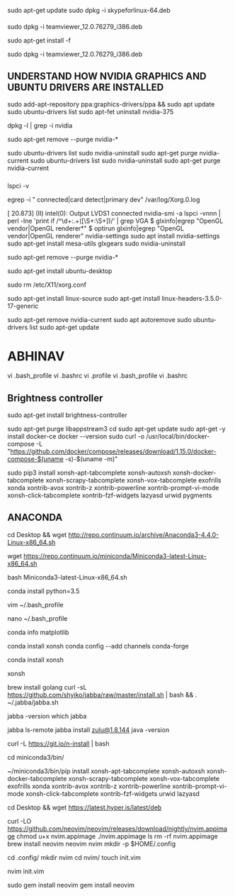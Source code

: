 sudo apt-get update
sudo dpkg -i skypeforlinux-64.deb 

####
sudo dpkg -i teamviewer_12.0.76279_i386.deb 


sudo apt-get install -f


sudo dpkg -i teamviewer_12.0.76279_i386.deb 
#####


## UNDERSTAND HOW NVIDIA GRAPHICS AND UBUNTU DRIVERS ARE INSTALLED

sudo add-apt-repository ppa:graphics-drivers/ppa && sudo apt update
sudo ubuntu-drivers list
sudo apt-fet uninstall nvidia-375

dpkg -l | grep -i nvidia



sudo apt-get remove --purge nvidia-*


sudo ubuntu-drivers list
sudo nvidia-uninstall
sudo apt-get purge nvidia-current
sudo ubuntu-drivers list
sudo nvidia-uninstall
sudo apt-get purge nvidia-current

###
lspci -v

egrep -i " connected|card detect|primary dev" /var/log/Xorg.0.log

[    20.873] (II) intel(0): Output LVDS1 connected
nvidia-smi -a
lspci -vnnn | perl -lne 'print if /^\d+\:.+(\[\S+\:\S+\])/' | grep VGA
$ glxinfo|egrep "OpenGL vendor|OpenGL renderer*"
$ optirun glxinfo|egrep "OpenGL vendor|OpenGL renderer"
nvidia-settings
sudo apt install nvidia-settings
sudo apt-get install mesa-utils
glxgears
sudo nvidia-uninstall

sudo apt-get remove --purge nvidia-*



sudo apt-get install ubuntu-desktop



sudo rm /etc/X11/xorg.conf

sudo apt-get install linux-source
sudo apt-get install linux-headers-3.5.0-17-generic


sudo apt-get remove nvidia-current
sudo apt autoremove
sudo ubuntu-drivers list
sudo apt-get update


####

# ABHINAV



vi .bash_profile 
vi .bashrc 
vi .profile 
vi .bash_profile 
vi .bashrc
## Brightness controller
sudo apt-get install brightness-controller



sudo apt-get purge libappstream3
cd
sudo apt-get update
sudo apt-get -y install docker-ce
docker --version
sudo curl -o /usr/local/bin/docker-compose -L "https://github.com/docker/compose/releases/download/1.15.0/docker-compose-$(uname -s)-$(uname -m)"


sudo pip3 install xonsh-apt-tabcomplete xonsh-autoxsh xonsh-docker-tabcomplete xonsh-scrapy-tabcomplete xonsh-vox-tabcomplete exofrills xonda xontrib-avox xontrib-z xontrib-powerline xontrib-prompt-vi-mode xonsh-click-tabcomplete xontrib-fzf-widgets lazyasd urwid pygments


## ANACONDA
cd Desktop && wget http://repo.continuum.io/archive/Anaconda3-4.4.0-Linux-x86_64.sh

wget https://repo.continuum.io/miniconda/Miniconda3-latest-Linux-x86_64.sh

bash Miniconda3-latest-Linux-x86_64.sh 

conda install python=3.5

vim ~/.bash_profile 

nano ~/.bash_profile 

conda info matplotlib

conda install xonsh
conda config --add channels conda-forge

conda install xonsh

xonsh

brew install golang
curl -sL https://github.com/shyiko/jabba/raw/master/install.sh | bash && . ~/.jabba/jabba.sh

jabba -version
which jabba


jabba ls-remote
jabba install zulu@1.8.144
java -version

curl -L https://git.io/n-install | bash


cd miniconda3/bin/

~/miniconda3/bin/pip install xonsh-apt-tabcomplete xonsh-autoxsh xonsh-docker-tabcomplete xonsh-scrapy-tabcomplete xonsh-vox-tabcomplete exofrills xonda xontrib-avox xontrib-z xontrib-powerline xontrib-prompt-vi-mode xonsh-click-tabcomplete xontrib-fzf-widgets urwid lazyasd


cd Desktop && wget https://latest.hyper.is/latest/deb

curl -LO https://github.com/neovim/neovim/releases/download/nightly/nvim.appimage
chmod u+x nvim.appimage
./nvim.appimage
ls
rm -rf nvim.appimage 
brew install neovim
neovim
nvim
mkdir -p $HOME/.config

cd .config/
mkdir nvim
cd nvim/
touch init.vim

nvim init.vim 

sudo gem install neovim
gem install neovim



